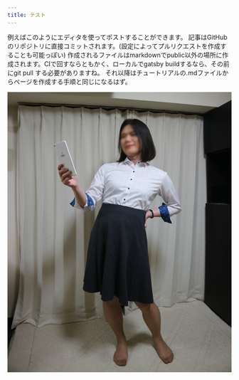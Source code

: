 ```yaml
---
title: テスト
---
```

例えばこのようにエディタを使ってポストすることができます。
記事はGitHubのリポジトリに直接コミットされます。(設定によってプルリクエストを作成することも可能っぽい)
作成されるファイルはmarkdownでpublic以外の場所に作成されます。CIで回すならともかく、ローカルでgatsby buildするなら、その前にgit pull する必要がありますね。
それ以降はチュートリアルの.mdファイルからページを作成する手順と同じになるはず。

![](/static/images/uploads/photo2.jpeg)